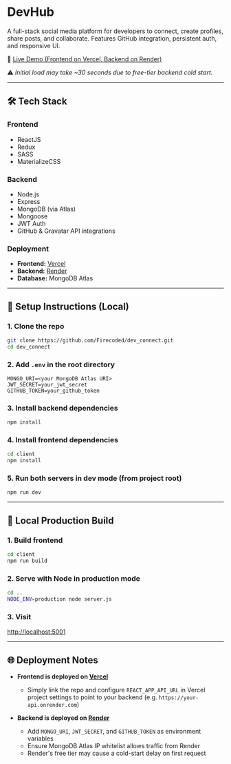 # DevHub

A full-stack social media platform for developers to connect, create profiles, share posts, and collaborate. Features GitHub integration, persistent auth, and responsive UI.

🔗 [Live Demo (Frontend on Vercel, Backend on Render)](https://dev-hub-plum.vercel.app)

⚠️ _Initial load may take ~30 seconds due to free-tier backend cold start._

---

## 🛠 Tech Stack

### Frontend

-   ReactJS
-   Redux
-   SASS
-   MaterializeCSS

### Backend

-   Node.js
-   Express
-   MongoDB (via Atlas)
-   Mongoose
-   JWT Auth
-   GitHub & Gravatar API integrations

### Deployment

-   **Frontend:** [Vercel](https://vercel.com)
-   **Backend:** [Render](https://render.com)
-   **Database:** MongoDB Atlas

---

## 🚀 Setup Instructions (Local)

### 1. Clone the repo

```bash
git clone https://github.com/Firecoded/dev_connect.git
cd dev_connect
```

### 2. Add `.env` in the root directory

```env
MONGO_URI=<your MongoDB Atlas URI>
JWT_SECRET=your_jwt_secret
GITHUB_TOKEN=your_github_token
```

### 3. Install backend dependencies

```bash
npm install
```

### 4. Install frontend dependencies

```bash
cd client
npm install
```

### 5. Run both servers in dev mode (from project root)

```bash
npm run dev
```

---

## 🧪 Local Production Build

### 1. Build frontend

```bash
cd client
npm run build
```

### 2. Serve with Node in production mode

```bash
cd ..
NODE_ENV=production node server.js
```

### 3. Visit

[http://localhost:5001](http://localhost:5001)

---

## 🌐 Deployment Notes

-   **Frontend is deployed on [Vercel](https://vercel.com)**

    -   Simply link the repo and configure `REACT_APP_API_URL` in Vercel project settings to point to your backend (e.g. `https://your-api.onrender.com`)

-   **Backend is deployed on [Render](https://render.com)**
    -   Add `MONGO_URI`, `JWT_SECRET`, and `GITHUB_TOKEN` as environment variables
    -   Ensure MongoDB Atlas IP whitelist allows traffic from Render
    -   Render's free tier may cause a cold-start delay on first request
